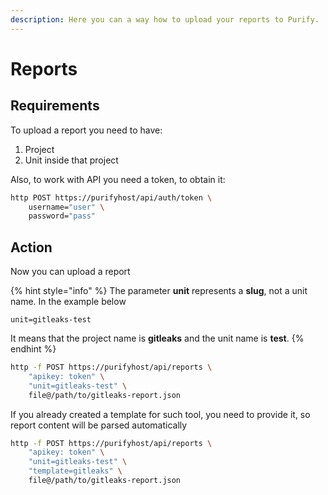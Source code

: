 ```yaml
---
description: Here you can a way how to upload your reports to Purify.
---
```


# Reports

## Requirements

To upload a report you need to have:

1. Project
2. Unit inside that project

Also, to work with API you need a token, to obtain it:

```bash
http POST https://purifyhost/api/auth/token \
    username="user" \
    password="pass"
```

## Action

Now you can upload a report

{% hint style="info" %}
The parameter **unit** represents a **slug**, not a unit name. In the example below

```text
unit=gitleaks-test
```

It means that the project name is **gitleaks** and the unit name is **test**.
{% endhint %}

```bash
http -f POST https://purifyhost/api/reports \
    "apikey: token" \
    "unit=gitleaks-test" \
    file@/path/to/gitleaks-report.json
```

If you already created a template for such tool, you need to provide it, so report content will be parsed automatically

```bash
http -f POST https://purifyhost/api/reports \
    "apikey: token" \
    "unit=gitleaks-test" \
    "template=gitleaks" \
    file@/path/to/gitleaks-report.json
```

